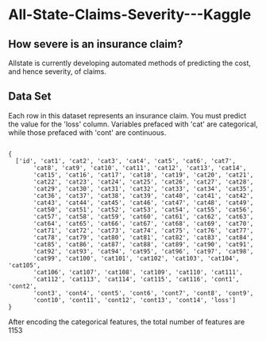# All-State-Claims-Severity---Kaggle

## How severe is an insurance claim? 
Allstate is currently developing automated methods of predicting the cost, and hence severity, of claims.

## Data Set
Each row in this dataset represents an insurance claim. You must predict the value for the 'loss' column. Variables prefaced with 'cat' are categorical, while those prefaced with 'cont' are continuous.

```

{
  ['id', 'cat1', 'cat2', 'cat3', 'cat4', 'cat5', 'cat6', 'cat7',
       'cat8', 'cat9', 'cat10', 'cat11', 'cat12', 'cat13', 'cat14',
       'cat15', 'cat16', 'cat17', 'cat18', 'cat19', 'cat20', 'cat21',
       'cat22', 'cat23', 'cat24', 'cat25', 'cat26', 'cat27', 'cat28',
       'cat29', 'cat30', 'cat31', 'cat32', 'cat33', 'cat34', 'cat35',
       'cat36', 'cat37', 'cat38', 'cat39', 'cat40', 'cat41', 'cat42',
       'cat43', 'cat44', 'cat45', 'cat46', 'cat47', 'cat48', 'cat49',
       'cat50', 'cat51', 'cat52', 'cat53', 'cat54', 'cat55', 'cat56',
       'cat57', 'cat58', 'cat59', 'cat60', 'cat61', 'cat62', 'cat63',
       'cat64', 'cat65', 'cat66', 'cat67', 'cat68', 'cat69', 'cat70',
       'cat71', 'cat72', 'cat73', 'cat74', 'cat75', 'cat76', 'cat77',
       'cat78', 'cat79', 'cat80', 'cat81', 'cat82', 'cat83', 'cat84',
       'cat85', 'cat86', 'cat87', 'cat88', 'cat89', 'cat90', 'cat91',
       'cat92', 'cat93', 'cat94', 'cat95', 'cat96', 'cat97', 'cat98',
       'cat99', 'cat100', 'cat101', 'cat102', 'cat103', 'cat104', 'cat105',
       'cat106', 'cat107', 'cat108', 'cat109', 'cat110', 'cat111',
       'cat112', 'cat113', 'cat114', 'cat115', 'cat116', 'cont1', 'cont2',
       'cont3', 'cont4', 'cont5', 'cont6', 'cont7', 'cont8', 'cont9',
       'cont10', 'cont11', 'cont12', 'cont13', 'cont14', 'loss']
}
```

After encoding the categorical features, the total number of features are 1153
